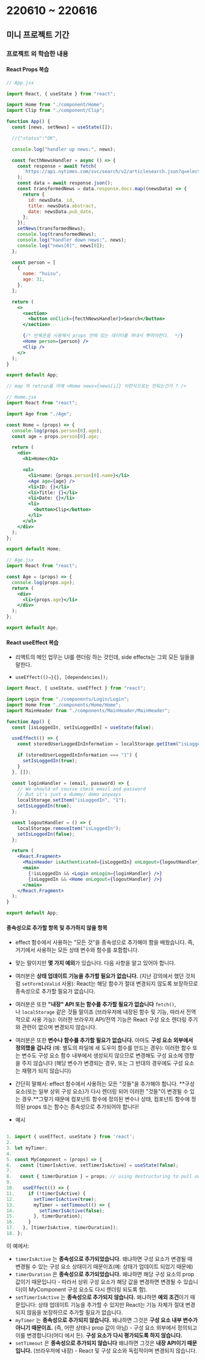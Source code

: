 # 220610 ~ 220616

## 미니 프로젝트 기간

### 프로젝트 외 학습한 내용

#### React Props 복습

```jsx
// App.jsx

import React, { useState } from "react";

import Home from "./component/Home";
import Clip from "./component/Clip";

function App() {
  const [news, setNews] = useState([]);

  //{"status":"OK",

  console.log("handler up news:", news);

  const fecthNewsHandler = async () => {
    const response = await fetch(
      `https://api.nytimes.com/svc/search/v2/articlesearch.json?q=election&api-key=trSbmSW4LczL0n7jtUVEYGEaGjne1QQn`
    );
    const data = await response.json();
    const transformedNews = data.response.docs.map((newsData) => {
      return {
        id: newsData._id,
        title: newsData.abstract,
        date: newsData.pub_date,
      };
    });
    setNews(transformedNews);
    console.log(transformedNews);
    console.log("handler down news:", news);
    console.log("news[0]", news[0]);
  };

  const person = [
    {
      name: "huisu",
      age: 31,
    },
  ];

  return (
    <>
      <section>
        <button onClick={fecthNewsHandler}>Search</button>
      </section>

      {/* 반복문을 사용해서 props 안에 있는 데이터를 꺼내서 뿌려야한다.  */}
      <Home person={person} />
      <Clip />
    </>
  );
}

export default App;

// map 의 retrun을 아예 <Home news={news[i]} 이런식으로는 안되는건가 ? />
```

```jsx
// Home.jsx
import React from "react";

import Age from "./Age";

const Home = (props) => {
  console.log(props.person[0].age);
  const age = props.person[0].age;

  return (
    <div>
      <h1>Home</h1>

      <ul>
        <li>name: {props.person[0].name}</li>
        <Age age={age} />
        <li>ID: {}</li>
        <li>Title: {}</li>
        <li>Date: {}</li>
        <li>
          <button>Clip</button>
        </li>
      </ul>
    </div>
  );
};

export default Home;
```

```jsx
// Age.jsx
import React from "react";

const Age = (props) => {
  console.log(props.age);
  return (
    <div>
      <li>{props.age}</li>
    </div>
  );
};

export default Age;
```

#### React useEffect 복습

- 리액트의 메인 업무는 UI를 렌더링 하는 것인데, side effects는 그외 모든 일들을 말한다.

- `useEffect(()⇒}{}, [dependencies]);`

```jsx
import React, { useState, useEffect } from "react";

import Login from "./components/Login/Login";
import Home from "./components/Home/Home";
import MainHeader from "./components/MainHeader/MainHeader";

function App() {
  const [isLoggedIn, setIsLoggedIn] = useState(false);

  useEffect(() => {
    const storedUserLoggedInInformation = localStorage.getItem("isLoggedIn");

    if (storedUserLoggedInInformation === "1") {
      setIsLoggedIn(true);
    }
  }, []);

  const loginHandler = (email, password) => {
    // We should of course check email and password
    // But it's just a dummy/ demo anyways
    localStorage.setItem("isLoggedIn", "1");
    setIsLoggedIn(true);
  };

  const logoutHandler = () => {
    localStorage.removeItem("isLoggedIn");
    setIsLoggedIn(false);
  };

  return (
    <React.Fragment>
      <MainHeader isAuthenticated={isLoggedIn} onLogout={logoutHandler} />
      <main>
        {!isLoggedIn && <Login onLogin={loginHandler} />}
        {isLoggedIn && <Home onLogout={logoutHandler} />}
      </main>
    </React.Fragment>
  );
}

export default App;
```

#### 종속성으로 추가할 항목 및 추가하지 않을 항목

- effect 함수에서 사용하는 "모든 것"을 종속성으로 추가해야 함을 배웠습니다. 즉, 거기에서 사용하는 모든 상태 변수와 함수를 포함합니다.

- 맞는 말이지만 **몇 가지 예외**가 있습니다. 다음 사항을 알고 있어야 합니다.

- 여러분은 **상태 업데이트 기능을 추가할 필요가 없습니다.** (지난 강의에서 했던 것처럼 `setFormIsValid` 사용): React는 해당 함수가 절대 변경되지 않도록 보장하므로 종속성으로 추가할 필요가 없습니다.
- 여러분은 또한 **"내장" API 또는 함수를 추가할 필요가 없습니다** `fetch()`, 나 `localStorage` 같은 것들 말이죠 (브라우저에 내장된 함수 및 기능, 따라서 전역적으로 사용 가능): 이러한 브라우저 API/전역 기능은 React 구성 요소 렌더링 주기와 관련이 없으며 변경되지 않습니다.
- 여러분은 또한 **변수나 함수를 추가할 필요가 없습니다.** 아마도 **구성 요소 외부에서 정의했을 겁니다** (예: 별도의 파일에 새 도우미 함수를 만드는 경우): 이러한 함수 또는 변수도 구성 요소 함수 내부에서 생성되지 않으므로 변경해도 구성 요소에 영향을 주지 않습니다 (해당 변수가 변경되는 경우, 또는 그 반대의 경우에도 구성 요소는 재평가 되지 않습니다)

- 간단히 말해서: effect 함수에서 사용하는 모든 "것들"을 추가해야 합니다. **구성 요소(또는 일부 상위 구성 요소)가 다시 렌더링 되어 이러한 "것들"이 변경될 수 있는 경우.**그렇기 때문에 컴포넌트 함수에 정의된 변수나 상태, 컴포넌트 함수에 정의된 props 또는 함수는 종속성으로 추가되어야 합니다!

- 예시

```jsx

1. import { useEffect, useState } from 'react';
2.  
3. let myTimer;
4.  
5. const MyComponent = (props) => {
6.   const [timerIsActive, setTimerIsActive] = useState(false);
7.  
8.   const { timerDuration } = props; // using destructuring to pull out specific props values
9.  
10.   useEffect(() => {
11.     if (!timerIsActive) {
12.       setTimerIsActive(true);
13.       myTimer = setTimeout(() => {
14.         setTimerIsActive(false);
15.       }, timerDuration);
16.     }
17.   }, [timerIsActive, timerDuration]);
18. };
```

이 예에서:

- `timerIsActive` 는 **종속성으로 추가되었습니다.** 왜냐하면 구성 요소가 변경될 때 변경될 수 있는 구성 요소 상태이기 때문이죠(예: 상태가 업데이트 되었기 때문에)
- `timerDuration` 은 **종속성으로 추가되었습니다.** 왜냐하면 해당 구성 요소의 prop 값이기 때문입니다 - 따라서 상위 구성 요소가 해당 값을 변경하면 변경될 수 있습니다(이 MyComponent 구성 요소도 다시 렌더링 되도록 함).
- `setTimerIsActive` 는 **종속성으로 추가되지 않습니다.** 왜냐하면 **예외 조건**이기 때문입니다: 상태 업데이트 기능을 추가할 수 있지만 React는 기능 자체가 절대 변경되지 않음을 보장하므로 추가할 필요가 없습니다.
- `myTimer` 는 **종속성으로 추가되지 않습니다.** 왜냐하면 그것은 **구성 요소 내부 변수가 아니기 때문이죠.** (즉, 어떤 상태나 prop 값이 아님) - 구성 요소 외부에서 정의되고 이를 변경합니다(어디 에서 든). **구성 요소가 다시 평가되도록 하지 않습니다.**
- `setTimeout` 은 **종속성으로 추가되지 않습니다** 왜냐하면 그것은 **내장 API이기 때문입니다.** (브라우저에 내장) - React 및 구성 요소와 독립적이며 변경되지 않습니다.
